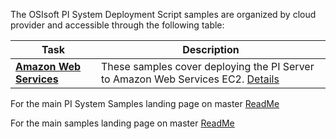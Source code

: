 The OSIsoft PI System Deployment Script samples are organized by cloud provider and accessible through the following table:

Task|Description
----|-----------  
**<a href="AWS/">Amazon Web Services</a>**  | These samples cover deploying the PI Server to Amazon Web Services EC2. <a href="AWS/">Details</a>  


For the main PI System Samples landing page on master [ReadMe](https://github.com/osisoft/OSI-Samples-PI-System)

For the main samples landing page on master [ReadMe](https://github.com/osisoft/OSI-Samples)